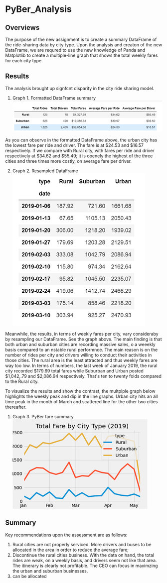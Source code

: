 # PyBer_Analysis


## Overviews

The purpose of the new assignment is to create a summary DataFrame of the ride-sharing data by city type.
Upon the analysis and creaton of the new DataFrame, we are requred to use the new knowledge of Panda and Matplotlib to create a multiple-line graph that shows the total weekly fares for each city type.
    
## Results

The analysis brought up signfcnt disparity in the city ride sharing model. 

1. Graph 1. Formatted DataFrame summary
![image](analysis/Formatted_PyBer_summary_df.png)

As you can observe in the formatted DataFrame above, the urban city has the lowest fare per ride and driver. The fare is at $24.53 and $16.57 respectively. If we compare with Rural city, with fares per ride and driver respectively at $34.62 and $55.49; it is openely the highest of the three cities and three times more costly, on average fare per driver.


2. Graph 2. Resampled DataFrame
![image](analysis/Resampled_df.png)

Meanwhile, the results, in terms of weekly fares per city, vary consideraby by resampling our DataFrame. See the graph above. The main finding is that both urban and suburban cities are recording massive sales, o a weeekly basis compared to an nstable rural performnce. The main reason is on the number of rides per city and drivers willing to conduct their activities in those cities. The rural area is the least attracted and thus weekly fares are way too low. In terms of numbers, the last week of January 2019, the rural city recorded $179.69 total fares while Suburban and Urban posted $1,042,.79 and $2,086.94 respectively. That's ten to twenty folds compared to the Rural city.

To visualize the results and show the contrast, the multpiple graph below highlights the weekly peak and dip in the line graphs. Urban city hits an all time peak in the month of March and scattered line for the other two cities thereafter.

1. Graph 3. PyBer fare summary
![image](analysis/PyBer_fare_summary.png)


## Summary

Key recommendations upon the assessment are as follows:

1. Rural cities are not properly serviced. More drivers and buses to be allocated in the area in order to reduce the average fare;
2. Discontinue the rural cities business. With the data on hand, the total rides are weak, on a weekly basis, and drivers seem not like that area. The itinerary is clearly not profitable. The CEO can focus in maximzing the urban and suburban businesses.
3. can be allocated 
    
    
